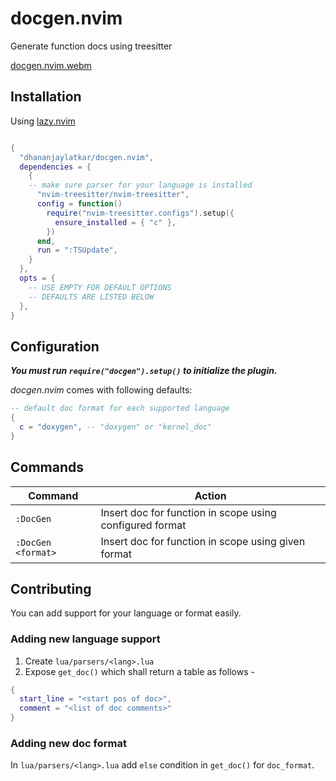 # docgen.nvim

Generate function docs using treesitter

[docgen.nvim.webm](https://github.com/dhananjaylatkar/docgen.nvim/assets/27724944/e560572e-7539-4b26-b8e2-2d899cbde877)

## Installation

Using [lazy.nvim](https://github.com/folke/lazy.nvim)

```lua

{
  "dhananjaylatkar/docgen.nvim",
  dependencies = {
    {
    -- make sure parser for your language is installed
      "nvim-treesitter/nvim-treesitter",
      config = function()
        require("nvim-treesitter.configs").setup({
          ensure_installed = { "c" },
        })
      end,
      run = ":TSUpdate",
    }
  },
  opts = {
    -- USE EMPTY FOR DEFAULT OPTIONS
    -- DEFAULTS ARE LISTED BELOW
  },
}
```

## Configuration

_**You must run `require("docgen").setup()` to initialize the plugin.**_

_docgen.nvim_ comes with following defaults:

```lua
-- default doc format for each supported language
{
  c = "doxygen", -- "doxygen" or "kernel_doc"
}
```

## Commands

| Command            | Action                                                   |
| ------------------ | -------------------------------------------------------- |
| `:DocGen`          | Insert doc for function in scope using configured format |
| `:DocGen <format>` | Insert doc for function in scope using given format      |

## Contributing

You can add support for your language or format easily.

### Adding new language support

1. Create `lua/parsers/<lang>.lua`
2. Expose `get_doc()` which shall return a table as follows -

```lua
{
  start_line = "<start pos of doc>",
  comment = "<list of doc comments>"
}
```

### Adding new doc format

In `lua/parsers/<lang>.lua` add `else` condition in `get_doc()` for `doc_format`.
